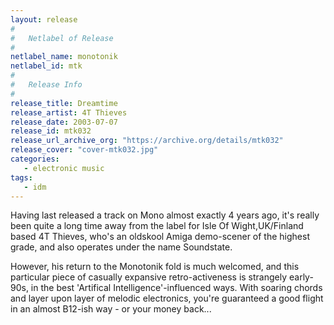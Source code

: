 ```yaml
---
layout: release
#
#   Netlabel of Release
#
netlabel_name: monotonik
netlabel_id: mtk
#
#   Release Info
#
release_title: Dreamtime
release_artist: 4T Thieves
release_date: 2003-07-07
release_id: mtk032
release_url_archive_org: "https://archive.org/details/mtk032"
release_cover: "cover-mtk032.jpg"
categories:
   - electronic music
tags:
   - idm
---
```

Having last released a track on Mono almost exactly 4 years ago, it's really been quite a long time away from the label for Isle Of Wight,UK/Finland based 4T Thieves, who's an oldskool Amiga demo-scener of the highest grade, and also operates under the name Soundstate.

However, his return to the Monotonik fold is much welcomed, and this particular piece of casually expansive retro-activeness is strangely early-90s, in the best 'Artifical Intelligence'-influenced ways. With soaring chords and layer upon layer of melodic electronics, you're guaranteed a good flight in an almost B12-ish way - or your money back...

